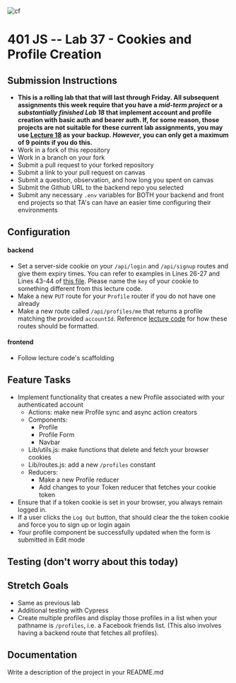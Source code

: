 ![cf](https://i.imgur.com/7v5ASc8.png) 
# 401 JS --  Lab 37 - Cookies and Profile Creation
## Submission Instructions
  * **This is a rolling lab that that will last through Friday. All subsequent assignments this week require that you have a *mid-term project* or a *substantially finished Lab 18* that implement account and profile creation with basic auth and bearer auth. If, for some reason, those projects are not suitable for these current lab assignments, you may use [Lecture 18](https://github.com/codefellows/seattle-javascript-401d25/tree/master/back-end/18-asset-management) as your backup. *However*, you can only get a maximum of 9 points if you do this.**
  * Work in a fork of this repository
  * Work in a branch on your fork
  * Submit a pull request to your forked repository
  * Submit a link to your pull request on canvas
  * Submit a question, observation, and how long you spent on canvas  
  * Submit the Github URL to the backend repo you selected
  * Submit any necessary `.env` variables for BOTH your backend and front end projects so that TA's can have an easier time configuring their environments

## Configuration  
#### backend
* Set a server-side cookie on your `/api/login` and `/api/signup` routes and give them expiry times. You can refer to examples in Lines 26-27 and Lines 43-44 of [this file](https://github.com/codefellows/seattle-javascript-401d25/blob/master/back-end/18-asset-management/aws-s3-asset-mgt/src/router/auth-router.js). Please name the `key` of your cookie to something different from this lecture code.
* Make a new `PUT` route for your `Profile` router if you do not have one already
* Make a new route called `/api/profiles/me` that returns a profile matching the provided `accountId`. Reference [lecture code](https://github.com/codefellows/seattle-javascript-401d25/blob/master/back-end/18-asset-management/aws-s3-asset-mgt/src/router/profile-router.js) for how these routes should be formatted.

#### frontend
* Follow lecture code's scaffolding
  
 
## Feature Tasks 
* Implement functionality that creates a new Profile associated with your authenticated account
    * Actions: make new Profile sync and async action creators
    * Components: 
        * Profile
        * Profile Form
        * Navbar
    * Lib/utils.js: make functions that delete and fetch your browser cookies
    * Lib/routes.js: add a new `/profiles` constant 
    * Reducers:
        * Make a new Profile reducer
        * Add changes to your Token reducer that fetches your cookie token
* Ensure that if a token cookie is set in your browser, you always remain logged in.
* If a user clicks the `Log Out` button, that should clear the the token cookie and force you to sign up or login again
* Your profile component be successfully updated when the form is submitted in Edit mode

 
## Testing (don't worry about this today)

 
 ## Stretch Goals
 * Same as previous lab
 * Additional testing with Cypress
 * Create multiple profiles and display those profiles in a list when your pathname is `/profiles`, i.e. a Facebook friends list. (This also involves having a backend route that fetches all profiles).
 

##  Documentation  
Write a description of the project in your README.md
